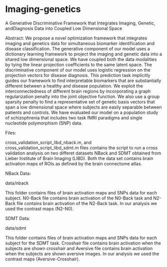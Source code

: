 # Imaging-genetics
A Generative Discriminative Framework that Integrates Imaging, Genetic, andDiagnosis Data into Coupled Low Dimensional Space

Abstract:
We propose a novel optimization framework that integrates imaging and genetics data for simultaneous biomarker identification and disease classification. 
The generative component of our model uses a dictionary learning framework to project the imaging and genetic data into a shared low dimensional space. 
We have coupled both the data modalities by tying the  linear projection coefficients to the same latent space. 
The discriminative component of our model uses logistic regression on the projection vectors for disease diagnosis. 
This prediction task implicitly guides our framework to find interpretable biomarkers that are substantially different between a healthy and disease population. 
We exploit the interconnectedness of different brain regions by incorporating a graph regularization penalty into the joint objective function.
We also use a group sparsity penalty to find a representative set of genetic basis vectors that span a low dimensional space where subjects are easily separable between patients and controls.
We have evaluated our model on a population study of schizophrenia that includes two task fMRI paradigms and single nucleotide polymorphism (SNP) data. 


Files:

cross_validation_script_libd_nback.m, and cross_validation_script_libd_sdmt.m files contains the script to run a cross validation analysis on two differet datasets
NBack and SDMT obtained from Lieber Institute of Brain Imaging (LIBD). Both the data set contains brain activation maps of ROIs as defined by the brain connectome atlas.

NBack Data:

data/nback 

This folder contains files of brain activation maps and SNPs data for each subject. N0-Back file contains brain activation of the N0-Back task and N2-Back file contains 
brain activation of the N2-Back task. In our analysis we used the contrast maps (N2-N0).

SDMT Data:

data/sdmt 

This folder contains files of brain activation maps and SNPs data for each subject for the SDMT task. Crosshair file contains brain activation when the subjects are shown crosshair
and Aversive file contains brain activation when the subjects are shown aversive images. In our analysis we used the contrast maps (Aversive-Crosshair).
